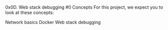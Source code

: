 0x0D. Web stack debugging #0
Concepts
For this project, we expect you to look at these concepts:

Network basics
Docker
Web stack debugging

